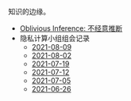 知识的边缘。

- [Oblivious Inference: 不经意推断](research/oblivious-inference.md)
- 隐私计算小组组会记录
  - [2021-08-09](research/meetings/2021-08-09-record.md)
  - [2021-08-02](research/meetings/2021-08-02-record.md)
  - [2021-07-19](research/meetings/2021-07-19-record.md)
  - [2021-07-12](research/meetings/2021-07-12-record.md)
  - [2021-07-05](research/meetings/2021-07-05-record.md)
  - [2021-06-26](research/meetings/2021-06-28-record.md)